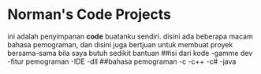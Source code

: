 # Norman's Code Projects
ini adalah penyimpanan **code** buatanku sendiri.
disini ada beberapa macam bahasa pemograman, dan disini juga bertjuan untuk membuat proyek bersama-sama bila saya butuh sedikit bantuan
##isi dari kode
-gamme dev
-fitur pemograman
-IDE
-dll
##bahasa pemograman
-c
-c++
-c#
-java
